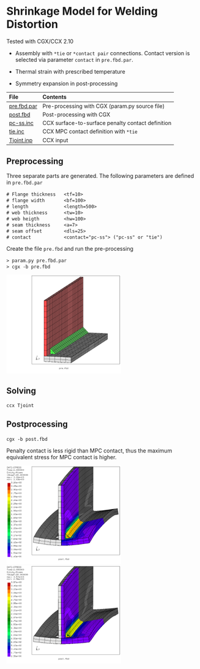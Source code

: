 # Shrinkage Model for Welding Distortion
Tested with CGX/CCX 2.10

+ Assembly with `*tie` or `*contact pair` connections. Contact version is
selected via parameter `contact` in `pre.fbd.par`.

+ Thermal strain with prescribed temperature
+ Symmetry expansion in post-processing


| File                   | Contents                                      |
| :-------------         | :-------------                                |
| [pre.fbd.par](pre.fbd.par) | Pre-processing with CGX (param.py source file)                 |
| [post.fbd](post.fbd) | Post-processing with CGX                 |
| [pc-ss.inc](pc-ss.inc) | CCX surface-to-surface penalty contact definition |
| [tie.inc](tie.inc)     | CCX MPC contact definition with `*tie`            |
| [Tjoint.inp](Tjoint.inp)     | CCX input          |

## Preprocessing
Three separate parts are generated.
The following parameters are defined in `pre.fbd.par`
```
# Flange thickness   <tf=10>
# flange width       <bf=100>
# length             <length=500>
# web thickness      <tw=10>
# web heigth         <hw=100>
# seam thickness     <a=7>
# seam offset        <dls=25>
# contact            <contact="pc-ss"> ("pc-ss" or "tie")
```
Create the file `pre.fbd` and run the pre-processing
```
> param.py pre.fbd.par
> cgx -b pre.fbd
```
<img src="parts.png" width="300">

## Solving
```
ccx Tjoint
```
## Postprocessing

```
cgx -b post.fbd
```
Penalty contact is less rigid than MPC contact, thus the maximum equivalent stress for MPC contact is higher.

<img src="SE-pcss-exp.png" width="300" title="Equivalent stress, penalty contact (contact='pc-ss')">
<img src="SE-tie-exp.png" width="300" title="Equivalent stress, MPC contact (contact='tie')">
